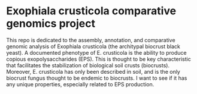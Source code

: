 # Exophiala crusticola comparative genomics project
This repo is dedicated to the assembly, annotation, and comparative genomic analysis of Exophiala crusticola (the architypal biocrust black yeast). A documented phenotype of E. crusticola is the ability to produce copious exopolysaccharides (EPS). This is thought to be key characteristic that facilitates the stabilization of biological soil crusts (biocrusts). Moreover, E. crusticola has only been described in soil, and is the only biocrust fungus thought to be endemic to biocrusts. I want to see if it has any unique properties, especially related to EPS production. 